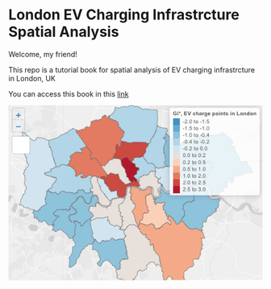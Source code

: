 # London EV Charging Infrastrcture Spatial Analysis
 
 Welcome, my friend!
 
 This repo is a tutorial book for spatial analysis of EV charging infrastrcture in London, UK
 
 You can access this book in this [link](https://zeqiang.fun/London_EV_charging_infrastrcture_spatial_analysis/book/index.html)
 
![GI_Score](https://github.com/fang-zeqiang/London_EV_charging_infrastrcture_spatial_analysis/blob/main/img/GI_Score.png?raw=true)
